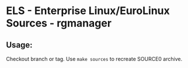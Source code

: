 # ELS - Enterprise Linux/EuroLinux Sources - rgmanager
 
## Usage:
  Checkout branch or tag. Use `make sources` to recreate  SOURCE0 archive.
